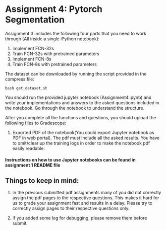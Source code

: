 # Assignment 4: Pytorch Segmentation

Assignment 3 includes the following four parts that you need to work through (All inside a single iPython notebook):
1. Implement FCN-32s
2. Train FCN-32s with pretrained parameters
3. Implement FCN-8s
4. Train FCN-8s with pretrained parameters

The dataset can be downloaded by running the script provided in the compress file:

```
bash get_dataset.sh
```

You should run the provided jupyter notebook (Assignment4.ipynb) and write your implementations and answers to the asked questions included in the notebook. Go through the notebook to understand the structure. 

After you complete all the functions and questions, you should upload the following files to Gradescope:

1. Exported PDF of the notebook(You could export Jupyter notebook as PDF in web portal). The pdf must include all the asked results. You have to omit/clear up the training logs in order to make the notebook pdf easily readable.


#### Instructions on how to use Jupyter notebooks can be found in assignment 1 README file


## Things to keep in mind:
1. In the previous submitted pdf assignments many of you did not correctly assign the pdf pages to the respective questions. This makes it hard for us to grade your assignment fast and results in a delay. Please try to correctly assign pages to their respective questions only. 

2. If you added some log for debugging, please remove them before submit.